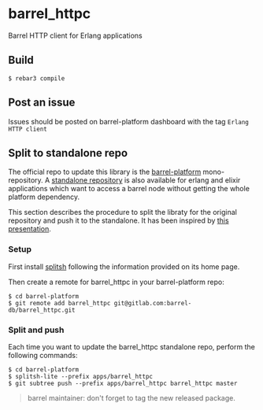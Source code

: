 # barrel_httpc

Barrel HTTP client for Erlang applications

## Build

    $ rebar3 compile

## Post an issue

Issues should be posted on barrel-platform dashboard with the tag `Erlang HTTP client`


## Split to standalone repo

The official repo to update this library is
the [barrel-platform](https://gitlab.com/barrel-db/barrel-platform)
mono-repository.
A [standalone repository](https://gitlab.com/barrel-db/barrel_httpc) is also
available for erlang and elixir applications which want to access a barrel node
without getting the whole platform dependency.

This section describes the procedure to split the libraty for the original
repository and push it to the standalone. It has been inspired
by [this presentation](https://speakerdeck.com/fabpot/a-monorepo-vs-manyrepos).

### Setup

First install [splitsh](https://github.com/splitsh/lite) following the
information provided on its home page.

Then create a remote for barrel_httpc in your barrel-platform repo:

    $ cd barrel-platform
    $ git remote add barrel_httpc git@gitlab.com:barrel-db/barrel_httpc.git

### Split and push

Each time you want to update the barrel_httpc standalone repo, perform the
following commands:

    $ cd barrel-platform
    $ splitsh-lite --prefix apps/barrel_httpc
    $ git subtree push --prefix apps/barrel_httpc barrel_httpc master

> barrel maintainer: don't forget to tag the new released package.
